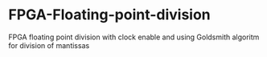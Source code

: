 # FPGA-Floating-point-division
FPGA floating point division with clock enable and using Goldsmith algoritm for division of mantissas
